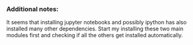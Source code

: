 ### Additional notes:

It seems that installing jupyter notebooks and possibly ipython has also
installed many other dependencies.
Start my installing these two main modules first and checking if all the others
get installed automatically.
